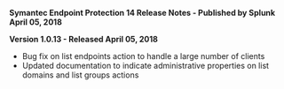 **Symantec Endpoint Protection 14 Release Notes - Published by Splunk April 05, 2018**


**Version 1.0.13 - Released April 05, 2018**

* Bug fix on list endpoints action to handle a large number of clients
* Updated documentation to indicate administrative properties on list domains and list groups actions
